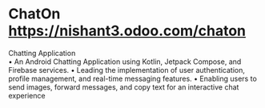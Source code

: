 # ChatOn https://nishant3.odoo.com/chaton
Chatting Application  
• An Android Chatting Application using Kotlin, Jetpack Compose, and Firebase services.
• Leading the implementation of user authentication, profile management, and real-time messaging features.
• Enabling users to send images, forward messages, and copy text for an interactive chat experience

